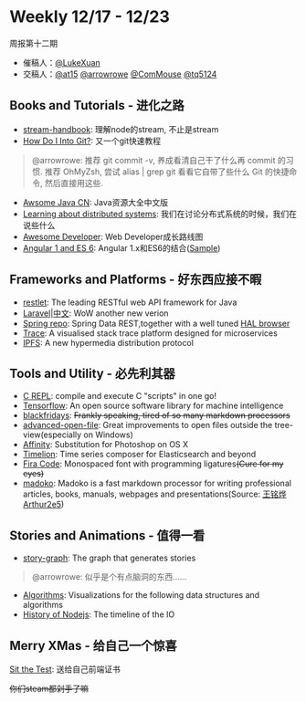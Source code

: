# Weekly 12/17 - 12/23
周报第十二期
- 催稿人：[@LukeXuan](https://github.com/LukeXuan)
- 交稿人：[@at15](https://github.com/at15) [@arrowrowe](https://github.com/arrowrowe) [@ComMouse](https://github.com/ComMouse) [@tq5124](https://github.com/tq5124)

## Books and Tutorials - 进化之路
- [stream-handbook](https://github.com/substack/stream-handbook): 理解node的stream, 不止是stream
- [How Do I Into Git?](https://gist.github.com/mplewis/a7563c7cb589048a071b): 又一个git快速教程

>	@arrowrowe: 
>	推荐 git commit -v, 养成看清自己干了什么再 commit 的习惯.
>  推荐 OhMyZsh, 尝试 alias | grep git 看看它自带了些什么 Git 的快捷命令, 然后直接用这些.

- [Awsome Java CN](https://github.com/jobbole/awesome-java-cn): Java资源大全中文版
- [Learning about distributed systems](http://videlalvaro.github.io/2015/12/learning-about-distributed-systems.html): 我们在讨论分布式系统的时候，我们在说些什么
- [Awesome Developer](https://github.com/phodal/developer): Web Developer成长路线图
- [Angular 1 and ES 6](https://github.com/xufei/blog/issues/29): Angular 1.x和ES6的结合([Sample](https://github.com/at15/cadjs))

## Frameworks and Platforms - 好东西应接不暇
- [restlet](https://github.com/restlet/restlet-framework-java): The leading RESTful web API framework for Java
- [Laravel](https://laravel-news.com/2015/11/laravel-5-2-a-look-at-whats-coming/)|[中文](http://www.golaravel.com/post/new-features-of-laravel-5-2/): WoW another new verion
- [Spring repo](http://docs.spring.io/spring-data/rest/docs/current/reference/html/#repository-resources): Spring Data REST,together with a well tuned [HAL browser](http://docs.spring.io/spring%EF%BC%8Ddata/rest/docs/current/reference/html/#_the_hal_browser)
- [Trace](https://github.com/RisingStack/trace-nodejs): A visualised stack trace platform designed for microservices
- [IPFS](https://github.com/ipfs/ipfs): A new hypermedia distribution protocol

## Tools and Utility - 必先利其器
- [C REPL](https://github.com/ryanmjacobs/c): compile and execute C "scripts" in one go!
- [Tensorflow](https://www.tensorflow.org/): An open source software library for machine intelligence
- [blackfridays](https://github.com/russross/blackfriday): ~~Frankly speaking, tired of so many markdown processors~~
- [advanced-open-file](https://atom.io/packages/advanced-open-file): Great improvements to open files outside the tree-view(especially on Windows)
- [Affinity](https://affinity.serif.com/zh-cn/photo/): Substitution for Photoshop on OS X
- [Timelion](https://github.com/elastic/timelion): Time series composer for Elasticsearch and beyond
- [Fira Code](https://github.com/tonsky/FiraCode): Monospaced font with programming ligatures~~(Cure for my eyes)~~
- [madoko](https://www.madoko.net/): Madoko is a fast markdown processor for writing professional articles, books, manuals, webpages and presentations(Source: [王铭烨 Arthur2e5](https://www.zhihu.com/question/19637157/answer/78063239))

## Stories and Animations - 值得一看
- [story-graph](https://github.com/incrediblesound/story-graph): The graph that generates stories

>	@arrowrowe: 
>	似乎是个有点脑洞的东西......

- [Algorithms](http://www.cs.usfca.edu/~galles/visualization/Algorithms.html): Visualizations for the following data structures and algorithms
- [History of Nodejs](https://blog.risingstack.com/history-of-node-js/): The timeline of the IO

## Merry XMas - 给自己一个惊喜
[Sit the Test](https://sitthetest.com/tests): 送给自己前端证书

~~你们steam都剁手了嘛~~
